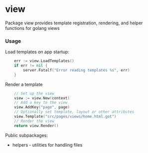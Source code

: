 # view
Package view provides template registration, rendering, and helper functions for golang views

### Usage 

Load templates on app startup:

```Go 
	err := view.LoadTemplates()
	if err != nil {
		server.Fatalf("Error reading templates %s", err)
	}
```

Render a template 

```Go 
    // Set up the view
	view := view.New(context)
    // Add a key to the view
    view.AddKey("page", page)
    // Optionally set template, layout or other attributes
    view.Template("src/pages/views/home.html.got")
    // Render the view
    return view.Render()
```


Public subpackages:

* helpers - utilities for handling files
